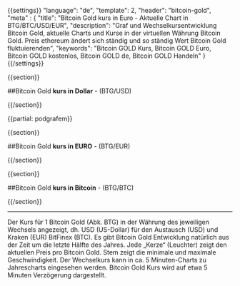 ﻿{{settings}}
  "language": "de",
  "template": 2,
  "header": "bitcoin-gold",
  "meta" : {
    "title": "Bitcoin Gold kurs in Euro - Aktuelle Chart in BTG/BTC/USD/EUR",
    "description": "Graf und Wechselkursentwicklung Bitcoin Gold, aktuelle Charts und Kurse in der virtuellen Währung Bitcoin Gold. Preis ethereum ändert sich ständig und so ständig Wert Bitcoin Gold fluktuierenden",
    "keywords": "Bitcoin GOLD Kurs, Bitcoin GOLD Euro, Bitcoin GOLD kostenlos, Bitcoin GOLD de, Bitcoin GOLD Handeln"
  }
{{/settings}}


{{section}}

##Bitcoin Gold **kurs in Dollar** - (BTG/USD)

<!-- TradingView Widget BEGIN -->
<script type="text/javascript" src="https://d33t3vvu2t2yu5.cloudfront.net/tv.js"></script>
<script type="text/javascript">
new TradingView.widget({
  "width": "100%",
  "height": 400,
  "symbol": "BITFINEX:BTGUSD",
  "interval": "30",
  "timezone": "Etc/UTC",
  "theme": "White",
  "style": "3",
  "locale": "en",
  "toolbar_bg": "#f1f3f6",
  "allow_symbol_change": true,
  "hideideas": true,
  "show_popup_button": true,
  "popup_width": "1000",
  "popup_height": "650",
});

</script>
<!-- TradingView Widget END -->

{{/section}}

{{partial: podgrafem}}


{{section}}

##Bitcoin Gold **kurs in EURO** - (BTG/EUR)

<!-- TradingView Widget BEGIN -->
<script type="text/javascript">
baseUrl = "https://widgets.cryptocompare.com/";
var scripts = document.getElementsByTagName("script");
var embedder = scripts[ scripts.length - 1 ];
(function (){
var appName = encodeURIComponent(window.location.hostname);
if(appName==""){appName="local";}
var s = document.createElement("script");
s.type = "text/javascript";
s.async = true;
var theUrl = baseUrl+'serve/v3/coin/chart?fsym=BTG&tsyms=EUR,';
s.src = theUrl + ( theUrl.indexOf("?") >= 0 ? "&" : "?") + "app=" + appName;
embedder.parentNode.appendChild(s);
})();
</script>
<!-- TradingView Widget END -->


{{/section}}

{{section}}

##Bitcoin Gold **kurs in Bitcoin** - (BTG/BTC)

<!-- TradingView Widget BEGIN -->
<script type="text/javascript" src="https://d33t3vvu2t2yu5.cloudfront.net/tv.js"></script>
<script type="text/javascript">
new TradingView.widget({
  "width": "100%",
  "height": 400,
  "symbol": "BITFINEX:BTGBTC",
  "interval": "30",
  "timezone": "Etc/UTC",
  "theme": "White",
  "style": "3",
  "locale": "en",
  "toolbar_bg": "#f1f3f6",
  "allow_symbol_change": true,
  "hideideas": true,
  "show_popup_button": true,
  "popup_width": "1000",
  "popup_height": "650",
});

</script>
<!-- TradingView Widget END -->

{{/section}}
- - -
Der Kurs für 1 Bitcoin Gold (Abk. BTG) in der Währung des jeweiligen Wechsels angezeigt, dh. USD (US-Dollar) für den Austausch (USD) und Kraken (EUR) BitFinex (BTC). Es gibt Bitcoin Gold Entwicklung natürlich aus der Zeit um die letzte Hälfte des Jahres. Jede „Kerze“ (Leuchter) zeigt den aktuellen Preis pro Bitcoin Gold. Stem zeigt die minimale und maximale Geschwindigkeit. Der Wechselkurs kann in ca. 5 Minuten-Charts zu Jahrescharts eingesehen werden. Bitcoin Gold Kurs wird auf etwa 5 Minuten Verzögerung dargestellt.






